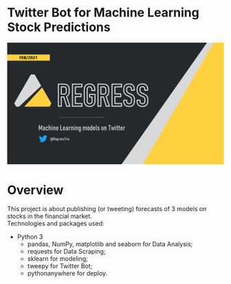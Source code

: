 # **Twitter Bot for Machine Learning Stock Predictions**

![](https://github.com/KenzoBH/Data-Science/blob/main/Images/Regress.jpg)

# Overview   

This project is about publishing (or tweeting) forecasts of 3 models on stocks in the financial market.   
Technologies and packages used:
- Python 3
  - pandas, NumPy, matplotlib and seaborn for Data Analysis;
  - requests for Data Scraping;
  - sklearn for modeling;
  - tweepy for Twitter Bot;
  - pythonanywhere for deploy.
